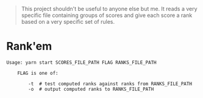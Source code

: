 > This project shouldn't be useful to anyone else but me.
> It reads a very specific file containing groups of scores
> and give each score a rank based on a very specific set of rules.

# Rank'em

```
Usage: yarn start SCORES_FILE_PATH FLAG RANKS_FILE_PATH

    FLAG is one of:

        -t  # test computed ranks against ranks from RANKS_FILE_PATH
        -o  # output computed ranks to RANKS_FILE_PATH
```
